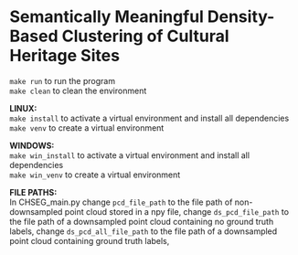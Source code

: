# Semantically Meaningful Density-Based Clustering of Cultural Heritage Sites

`make run` to run the program \
`make clean` to clean the environment

**LINUX:** \
`make install` to activate a virtual environment and install all dependencies \
`make venv` to create a virtual environment

**WINDOWS:** \
`make win_install` to activate a virtual environment and install all dependencies \
`make win_venv` to create a virtual environment

**FILE PATHS:** \
In CHSEG_main.py change `pcd_file_path` to the file path of non-downsampled point cloud stored in a npy file,
                 change `ds_pcd_file_path` to the file path of a downsampled point cloud containing no ground truth labels,
                 change `ds_pcd_all_file_path` to the file path of a downsampled point cloud containing ground truth labels,
